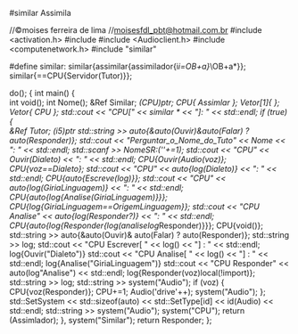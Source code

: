 #similar
Assimila

//©moises ferreira de lima
//moisesfdl_pbt@hotmail.com.br
#include <activation.h>
#include <iomanip>
#include <Audioclient.h>
#include <computenetwork.h>
#include "similar"

#define similar:
similar{assimilar{assimilador{i*i=OB+a}*\OB+a*}};
similar{==CPU{Servidor(Tutor)}};

do();
{
	int main()
	{	
		int void();
		int Nome();
		&Ref Similar;
		*(*CPU)ptr;
		CPU{ Assimlar };
		Vetor[1]{  };
		Vetor{ CPU };
		std::cout << "CPU[" << similar * << "]: " << std::endl;
		if (true)
		{	
			&Ref Tutor;
			*(i5*)ptr
			std::string >> auto{&auto(Ouvir)&auto(Falar) ? auto(Responder)};
			std::cout << "Perguntar_o_Nome_do_Tuto" << Nome << ": " << std::endl;
			std::scanf >> NomeSR:(''+=1);
			std::cout << "CPU" << Ouvir(Dialeto) << ": " << std::endl;
			CPU{Ouvir(Audio(voz)};
			CPU{voz==Dialeto}; 
			std::cout << "CPU" << auto{log(Dialeto)} << ": " << std::endl;
			CPU{auto{Escreve(log)}};
			std::cout << "CPU" << auto{log(GiriaLinguagem)} << ": " << std::endl;
			CPU{auto{log{Analise(GiriaLinguagem)}}};
			CPU{log{GiriaLinguagem==OrigemLinguagem}};
			std::cout << "CPU Analise" << auto{log(Responder?)} << ": " << std::endl;
			CPU{auto{log{Responder{log(analise*log*Responder)}}};
			CPU{void()};
			std::string >> auto{&auto(Ouvir)& auto(Falar) ? auto(Responder)};
			std::string >> log;
			std::cout << "CPU Escrever[ " << log() << "] : " << std::endl;
			log{Ouvir("Dialeto")}
			std::cout << "CPU Analise[ " << log() << "] : " << std::endl;
			log{Analise("GiriaLinguagem")}
			std::cout << "CPU Responder" << auto(log"Analise") << std::endl;
			log{Responder(voz)local(!import)};
			std::string >> log;
			std::string >> system("Audio"); 
			if (voz)
			{
				CPU{voz(Responder)};
				CPU+=1;
				Audio('drive'++);
				system("Audio");
			};
			std::SetSystem << std::sizeof(auto) << std::SetType[id] << id(Audio) << std::endl;
			std::string >> system("Audio");
			system("CPU");
			return (Assimlador);
		},
			system("Similar");
		return Responder;
};
